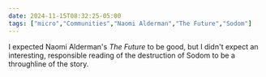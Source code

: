 ```yaml
---
date: 2024-11-15T08:32:25-05:00
tags: ["micro","Communities","Naomi Alderman","The Future","Sodom"]
---
```

I expected Naomi Alderman's *The Future* to be good, but I didn't expect an interesting, responsible reading of the destruction of Sodom to be a throughline of the story.
